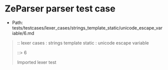 # ZeParser parser test case

- Path: tests/testcases/lexer_cases/strings_template_static/unicode_escape_variable/6.md

> :: lexer cases : strings template static : unicode escape variable
>
> ::> 6
>
> Imported lexer test
>
> <template pure> It is a Syntax Error if the MV of HexDigits > 1114111.

## FAIL

## Input

`````js
`\u{110000}`
`````

## Output

_Note: the whole output block is auto-generated. Manual changes will be overwritten!_

Below follow outputs in four parsing modes: sloppy mode, strict mode script goal, module goal, web compat mode (always sloppy).

Note that the output parts are auto-generated by the test runner to reflect actual result.

### Sloppy mode

Parsed with script goal and as if the code did not start with strict mode header.

`````
throws: Parser error!
  Template contained an illegal escape

`\u{110000}`
^------- error
`````

### Strict mode

Parsed with script goal but as if it was starting with `"use strict"` at the top.

_Output same as sloppy mode._

### Module goal

Parsed with the module goal.

_Output same as sloppy mode._

### Web compat mode

Parsed in sloppy script mode but with the web compat flag enabled.

_Output same as sloppy mode._
